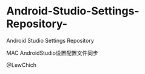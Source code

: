 # Android-Studio-Settings-Repository-
Android Studio Settings Repository 

MAC AndroidStudio设置配置文件同步

@LewChich

